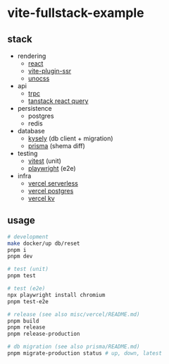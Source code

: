 # vite-fullstack-example

## stack

- rendering
  - [react](https://github.com/facebook/react)
  - [vite-plugin-ssr](https://github.com/brillout/vite-plugin-ssr)
  - [unocss](https://github.com/unocss/unocss/)
- api
  - [trpc](https://github.com/trpc/trpc)
  - [tanstack react query](https://github.com/TanStack/query)
- persistence
  - postgres
  - redis
- database
  - [kysely](https://github.com/kysely-org/kysely) (db client + migration)
  - [prisma](https://github.com/prisma/prisma) (shema diff)
- testing
  - [vitest](https://github.com/vitest-dev/vitest) (unit)
  - [playwright](https://github.com/microsoft/playwright) (e2e)
- infra
  - [vercel serverless](https://vercel.com/docs/concepts/functions/serverless-functions)
  - [vercel postgres](https://vercel.com/docs/storage/vercel-postgres)
  - [vercel kv](https://vercel.com/docs/storage/vercel-kv)

## usage

```sh
# development
make docker/up db/reset
pnpm i
pnpm dev

# test (unit)
pnpm test

# test (e2e)
npx playwright install chromium
pnpm test-e2e

# release (see also misc/vercel/README.md)
pnpm build
pnpm release
pnpm release-production

# db migration (see also prisma/README.md)
pnpm migrate-production status # up, down, latest
```
